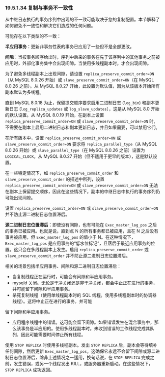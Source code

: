### 19.5.1.34 复制与事务不一致性

从中继日志执行的事务序列中出现的不一致可能取决于您的复制配置。本节解释了如何避免不一致性和解决它们造成的任何问题。

可能存在以下类型的不一致：

**半应用事务**：更新非事务性表的事务已应用了一些但不是全部更改。

**间隙**：当按事务顺序给出时，序列中后来的事务在先于该序列中的其他事务之前被应用时，外部化事务集中会出现间隙。当使用多线程副本时，才会出现间隙。

为了避免多线程副本上出现间隙，请设置 `replica_preserve_commit_order=ON`（从 MySQL 8.0.26 开始）或 `slave_preserve_commit_order=ON`（在 MySQL 8.0.26 之前）。从 MySQL 8.0.27 开始，此设置为默认值，因为从该版本开始所有副本默认为多线程。

直到 MySQL 8.0.18 为止，保留提交顺序要求启用二进制日志 (`log_bin`) 和副本更新日志 (`log_replica_updates` 或 `log_slave_updates`），这是从 MySQL 8.0 开始的默认设置。从 MySQL 8.0.19 开始，在副本上设置 `replica_preserve_commit_order=ON` 或 `slave_preserve_commit_order=ON` 时，不需要在副本上启用二进制日志和副本更新日志，并且如果需要，可以禁用它们。

在所有版本中，设置 `replica_preserve_commit_order=ON` 或 `slave_preserve_commit_order=ON` 要求将 `replica_parallel_type`（从 MySQL 8.0.26 开始）或 `slave_parallel_type`（在 MySQL 8.0.26 之前）设置为 `LOGICAL_CLOCK`。从 MySQL 8.0.27 开始（但不适用于更早的版本），这是默认设置。

在一些特定情况下，如 `replica_preserve_commit_order` 和 `slave_preserve_commit_order` 的描述中所列，设置 `replica_preserve_commit_order=ON` 或 `slave_preserve_commit_order=ON` 无法在副本上保留提交顺序，因此在这些情况下，副本的中继日志中执行的事务序列仍可能出现间隙。

设置 `replica_preserve_commit_order=ON` 或 `slave_preserve_commit_order=ON` 并不防止源二进制日志位置滞后。

**源二进制日志位置滞后**：即使没有间隙，也有可能在 `Exec_master_log_pos` 之后的事务已被应用。也就是说，直到点 N 的所有事务都已被应用，且在 N 之后没有事务被应用，但 `Exec_master_log_pos` 的值小于 N。在这种情况下，`Exec_master_log_pos` 是应用事务的“低水位标记”，且落后于最近应用事务的位置。这只会在多线程副本上发生。启用 `replica_preserve_commit_order` 或 `slave_preserve_commit_order` 并不防止源二进制日志位置滞后。

相关的场景包括半应用事务、间隙和源二进制日志位置滞后：

- 当复制线程正在运行时，可能会有间隙和半应用事务。
- mysqld 关闭。无论是干净关闭还是非干净关闭，都会中止正在进行的事务，并可能留下间隙和半应用事务。
- 杀死复制线程（使用单线程副本时的 SQL 线程，使用多线程副本时的协调器线程）。这将中止正在进行的事务，并可能

留下间隙和半应用事务。
- 应用程序线程中的错误。这可能会留下间隙。如果错误发生在混合事务中，那么该事务是半应用的。使用多线程副本时，未收到错误的工作线程完成其队列，因此可能需要时间停止所有线程。

使用 `STOP REPLICA` 时使用多线程副本。发出 `STOP REPLICA` 后，副本会等待填补任何间隙，然后更新 `Exec_master_log_pos`。这确保它永远不会留下间隙或源二进制日志位置滞后，除非上述情况之一适用，换句话说，在 `STOP REPLICA` 完成之前，发生错误，或另一个线程发出 KILL，或服务器重新启动。在这些情况下，`STOP REPLICA` 成功返回。